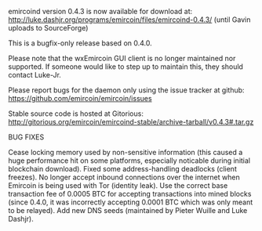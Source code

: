 emircoind version 0.4.3 is now available for download at:
http://luke.dashjr.org/programs/emircoin/files/emircoind-0.4.3/ (until Gavin uploads to SourceForge)

This is a bugfix-only release based on 0.4.0.

Please note that the wxEmircoin GUI client is no longer maintained nor supported. If someone would like to step up to maintain this, they should contact Luke-Jr.

Please report bugs for the daemon only using the issue tracker at github:
https://github.com/emircoin/emircoin/issues

Stable source code is hosted at Gitorious:
http://gitorious.org/emircoin/emircoind-stable/archive-tarball/v0.4.3#.tar.gz

BUG FIXES

Cease locking memory used by non-sensitive information (this caused a huge performance hit on some platforms, especially noticable during initial blockchain download).
Fixed some address-handling deadlocks (client freezes).
No longer accept inbound connections over the internet when Emircoin is being used with Tor (identity leak).
Use the correct base transaction fee of 0.0005 BTC for accepting transactions into mined blocks (since 0.4.0, it was incorrectly accepting 0.0001 BTC which was only meant to be relayed).
Add new DNS seeds (maintained by Pieter Wuille and Luke Dashjr).

